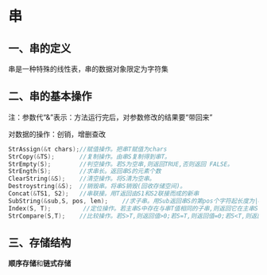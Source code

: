 # 串

## 一、串的定义

串是一种特殊的线性表，串的数据对象限定为字符集

## 二、串的基本操作

注：参数代“&”表示：方法运行完后，对参数修改的结果要“带回来”

对数据的操作：创销，增删查改

```c++
StrAssign(&τ chars);//赋值操作。把串T赋值为chars
StrCopy(&TS);       //复制操作。由串S复制得到串T。
StrEmpty(S);        //判空操作。若S为空串,则返回TRUE,否则返回 FALSE。
StrEngth(S);        //求串长。返回串S的元素个数
ClearString(&S);    //清空操作。将S清为空串。
Destroystring(&S);  //销毁串。将串S销毁(回收存储空间)。
Concat(&TS1, S2);   //串联接。用T返回由S1和S2联接而成的新串
SubString(&sub,S, pos, len);	//求子串。用Sub返回串S的第pos个字符起长度为|en的子串。
Index(S, T);         //定位操作。若主串S中存在与串T值相同的子串,则返回它在主串S中第一次出现的位置;否则函数值为0。
StrCompare(S,T);    //比较操作。若S>T,则返回值>0;若S=T,则返回值=0;若S<T,则返回值<0。
```

## 三、存储结构

**顺序存储**和**链式存储**

